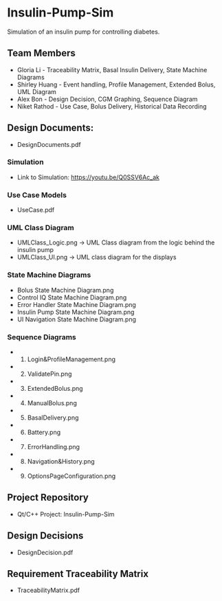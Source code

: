 # Insulin-Pump-Sim

Simulation of an insulin pump for controlling diabetes.

## Team Members
- Gloria Li - Traceability Matrix, Basal Insulin Delivery, State Machine Diagrams
- Shirley Huang - Event handling, Profile Management, Extended Bolus, UML Diagram
- Alex Bon - Design Decision, CGM Graphing, Sequence Diagram
- Niket Rathod - Use Case, Bolus Delivery, Historical Data Recording

## Design Documents: 
- DesignDocuments.pdf

### Simulation
- Link to Simulation: https://youtu.be/Q0SSV6Ac_ak

### Use Case Models
- UseCase.pdf

### UML Class Diagram
- UMLClass_Logic.png -> UML Class diagram from the logic behind the insulin pump
- UMLClass_UI.png -> UML class diagram for the displays

### State Machine Diagrams
- Bolus State Machine Diagram.png
- Control IQ State Machine Diagram.png
- Error Handler State Machine Diagram.png
- Insulin Pump State Machine Diagram.png
- UI Navigation State Machine Diagram.png

### Sequence Diagrams
- 1) Login&ProfileManagement.png
- 2) ValidatePin.png
- 3) ExtendedBolus.png
- 4) ManualBolus.png
- 5) BasalDelivery.png
- 6) Battery.png
- 7) ErrorHandling.png
- 8) Navigation&History.png
- 9) OptionsPageConfiguration.png

## Project Repository
- Qt/C++ Project: Insulin-Pump-Sim

## Design Decisions
- DesignDecision.pdf

## Requirement Traceability Matrix
- TraceabilityMatrix.pdf
